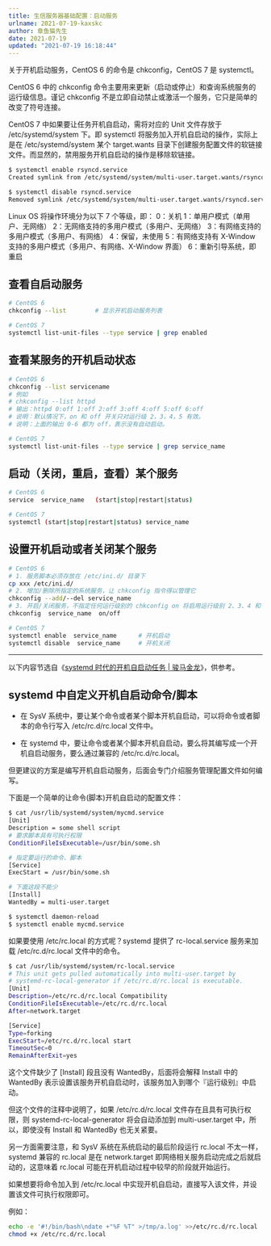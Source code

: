 ```yaml
---
title: 生信服务器基础配置：启动服务
urlname: 2021-07-19-kaxskc
author: 章鱼猫先生
date: 2021-07-19
updated: "2021-07-19 16:18:44"
---
```


关于开机启动服务，CentOS 6 的命令是 chkconfig，CentOS 7 是 systemctl。

CentOS 6 中的 chkconfig 命令主要用来更新（启动或停止）和查询系统服务的运行级信息。谨记 chkconfig 不是立即自动禁止或激活一个服务，它只是简单的改变了符号连接。

CentOS 7 中如果要让任务开机自启动，需将对应的 Unit 文件存放于 /etc/systemd/system 下。即 systemctl 将服务加入开机自启动的操作，实际上是在 /etc/systemd/system 某个 target.wants 目录下创建服务配置文件的软链接文件。而显然的，禁用服务开机自启动的操作是移除软链接。

```bash
$ systemctl enable rsyncd.service
Created symlink from /etc/systemd/system/multi-user.target.wants/rsyncd.service to /usr/lib/systemd/system/rsyncd.service.

$ systemctl disable rsyncd.service
Removed symlink /etc/systemd/system/multi-user.target.wants/rsyncd.service.
```

Linux OS 将操作环境分为以下 7 个等级，即：
0：关机
1：单用户模式（单用户、无网络）
2：无网络支持的多用户模式（多用户、无网络）
3：有网络支持的多用户模式（多用户、有网络）
4：保留，未使用
5：有网络支持有 X-Window 支持的多用户模式（多用户、有网络、X-Window 界面）
6：重新引导系统，即重启

## 查看自启动服务

```bash
# CentOS 6
chkconfig --list 		# 显示开机启动服务列表

# CentOS 7
systemctl list-unit-files --type service | grep enabled
```

## 查看某服务的开机启动状态

```bash
# CentOS 6
chkconfig --list servicename
# 例如
# chkconfig --list httpd
# 输出：httpd 0:off 1:off 2:off 3:off 4:off 5:off 6:off
# 说明：默认情况下，on 和 off 开关只对运行级 2，3，4，5 有效。
# 说明：上面的输出 0-6 都为 off，表示没有自动启动。

# CentOS 7
systemctl list-unit-files --type service | grep service_name
```

## 启动（关闭，重启，查看）某个服务

```bash
# CentOS 6
service  service_name	(start|stop|restart|status)

# CentOS 7
systemctl (start|stop|restart|status) service_name
```

## 设置开机启动或者关闭某个服务

```bash
# CentOS 6
# 1. 服务脚本必须存放在 /etc/ini.d/ 目录下
cp xxx /etc/ini.d/
# 2. 增加/删除所指定的系统服务，让 chkconfig 指令得以管理它
chkconfig --add/--del service_name
# 3. 开启/关闭服务，不指定任何运行级别的 chkconfig on 将启用运行级别 2、3、4 和 5上 的服务。
chkconfig  service_name  on/off

# CentOS 7
systemctl enable  service_name		# 开机启动
systemctl disable  service_name		# 开机关闭
```

---

以下内容节选自《[systemd 时代的开机自启动任务 | 骏马金龙](https://www.junmajinlong.com/linux/systemd/auto_tasks_on_boot/)》，供参考。

## systemd 中自定义开机自启动命令/脚本

- 在 SysV 系统中，要让某个命令或者某个脚本开机自启动，可以将命令或者脚本的命令行写入 /etc/rc.d/rc.local 文件中。

- 在 systemd 中，要让命令或者某个脚本开机自启动，要么将其编写成一个开机自启动服务，要么通过兼容的 /etc/rc.d/rc.local。

但更建议的方案是编写开机自启动服务，后面会专门介绍服务管理配置文件如何编写。

下面是一个简单的让命令(脚本)开机自启动的配置文件：

```bash
$ cat /usr/lib/systemd/system/mycmd.service
[Unit]
Description = some shell script
# 要求脚本具有可执行权限
ConditionFileIsExecutable=/usr/bin/some.sh

# 指定要运行的命令、脚本
[Service]
ExecStart = /usr/bin/some.sh

# 下面这段不能少
[Install]
WantedBy = multi-user.target

$ systemctl daemon-reload
$ systemctl enable mycmd.service
```

如果要使用 /etc/rc.local 的方式呢？systemd 提供了 rc-local.service 服务来加载 /etc/rc.d/rc.local 文件中的命令。

```bash
$ cat /usr/lib/systemd/system/rc-local.service
# This unit gets pulled automatically into multi-user.target by
# systemd-rc-local-generator if /etc/rc.d/rc.local is executable.
[Unit]
Description=/etc/rc.d/rc.local Compatibility
ConditionFileIsExecutable=/etc/rc.d/rc.local
After=network.target

[Service]
Type=forking
ExecStart=/etc/rc.d/rc.local start
TimeoutSec=0
RemainAfterExit=yes
```

这个文件缺少了 \[Install] 段且没有 WantedBy，后面将会解释 Install 中的 WantedBy 表示设置该服务开机自启动时，该服务加入到哪个『运行级别』中启动。

但这个文件的注释中说明了，如果 /etc/rc.d/rc.local 文件存在且具有可执行权限，则 systemd-rc-local-generator 将会自动添加到 multi-user.target 中，所以，即使没有 Install 和 WantedBy 也无关紧要。

另一方面需要注意，和 SysV 系统在系统启动的最后阶段运行 rc.local 不太一样，systemd 兼容的 rc.local 是在 network.target 即网络相关服务启动完成之后就启动的，这意味着 rc.local 可能在开机启动过程中较早的阶段就开始运行。

如果想要将命令加入到 /etc/rc.local 中实现开机自启动，直接写入该文件，并设置该文件可执行权限即可。

例如：

```bash
echo -e '#!/bin/bash\ndate +"%F %T" >/tmp/a.log' >>/etc/rc.d/rc.local
chmod +x /etc/rc.d/rc.local
```
